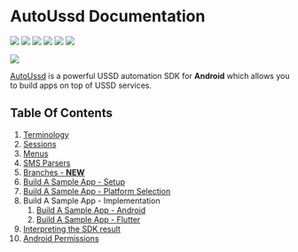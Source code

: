 # AutoUssd Documentation

![](https://img.shields.io/badge/version-4.0.0-blue) ![](https://img.shields.io/badge/platform-android%20|%20flutter--android-brightgreen) ![](https://img.shields.io/badge/min--sdk--version-26%20%28Android%208%29-brightgreen) ![](https://img.shields.io/badge/gradle-7.1.3-brightgreen) ![](https://img.shields.io/badge/kotlin--gradle--plugin-1.6.21-brightgreen) ![](https://img.shields.io/badge/min--flutter--version-2.5.3-blue)

![](./assets/logo-seo.png)

[AutoUssd](https://autoussd.com) is a powerful USSD automation SDK for **Android** which allows you to build apps on top of USSD services.



## Table Of Contents

1. [Terminology](./01.Terminology.md)
2. [Sessions](./02.Sessions.md)
3. [Menus](./03.Menus.md)
4. [SMS Parsers](./04.Parsers.md)
5. [Branches - **NEW**](./05.Branches.md)
6. [Build A Sample App - Setup](./06.Build-Sample-App-Setup.md)
7. [Build A Sample App - Platform Selection](./07.Build-Sample-App-Platforms.md)
8. Build A Sample App - Implementation
   1. [Build A Sample App - Android](./08.Build-Sample-App-Android.md)
   3. [Build A Sample App - Flutter](./08.Build-Sample-App-Flutter.md)
9. [Interpreting the SDK result](./09.Interpreting-SDK-Result.md)
10. [Android Permissions](10.Android-Permissions.md)

